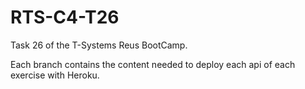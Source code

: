 # RTS-C4-T26
Task 26 of the T-Systems Reus BootCamp.

Each branch contains the content needed to deploy each api of each exercise with Heroku.
